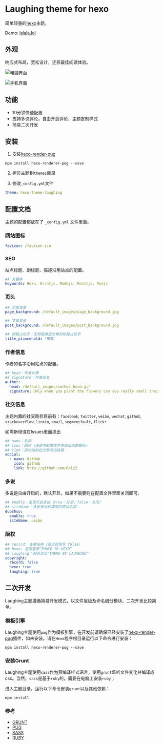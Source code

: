 # Laughing theme for hexo

简单轻量的[hexo](https://hexo.io)主题。

Demo: [lalala.lol](http://lalala.lol)

## 外观

响应式布局，宽松设计，还原最佳阅读体验。

![电脑界面](http://callfiles.ccwebsite.com/hexo-theme-laughing/pc_1200.jpg)

![手机界面](http://callfiles.ccwebsite.com/hexo-theme-laughing/phone_1200.jpg)

## 功能

 - 10分钟快速配置
 - 支持多说评论，自由开启评论，主题定制样式
 - 简易二次开发

## 安装

 1. 安装[hexo-render-pug](https://github.com/maxknee/hexo-render-pug)

 ``` shell
 npm install hexo-renderer-pug --save
 ```

 2. 拷贝主题到`themes`目录

 3. 修改`_config.yml`文件

  ``` yaml
  theme: hexo-theme-laughing
  ```

## 配置文档

主题的配置都放在了 `_config.yml` 文件里面。

### 网站图标

``` yaml
favicon: /favicon.ico
```

### SEO

站点标题、副标题、描述沿用站点的配置。

``` yaml
## 关键字
keywords: Hexo, Gruntjs, Nodejs, Reactjs, Vuejs
```

### 页头

``` yaml
## 页面背景
page_background: /default_images/page_background.jpg

## 文章背景
post_background: /default_images/post_background.jpg

## 标题占位字：无标题类型文章的标题占位字
title_plancehold: '随笔'
```

### 作者信息

作者的名字沿用站点的配置。

``` yaml
## head：作者头像
## signature：作者签名
author:
  head: /default_images/author_head.gif
  signature: Only when you plant the flowers can you really smell their fragrance.
```

### 社交信息

主题内置的社交图标目前有：`facebook`, `twitter`, `weibo`, `wechat`, `github`, `stackoverflow`, `linkin`, `email`, `segmentfault`, `flickr`

如需新增请在Issues里面提出

``` yaml
## name：名称
## icon：图标（请使用配置文件里面给出的图标）
## link：指向当前社交账号的链接
social:
  - name: GitHub
    icon: github
    link: http://github.com/BoizZ
```

### 多说

多说是自由开启的，默认开启，如果不需要则在配置文件里面关闭即可。

``` yaml
## enable：是否开启多说（true：开启，false：关闭）
## siteName：多说账号种填写的网站名称
duoshuo:
  enable: true
  siteName: ueibo
```

### 版权

``` yaml
## record: 备案名称（若无则填写 false）
## hexo: 是否显示“POWER BY HEXO”
## laughing：是否显示“THEME BY LAUGHING”
copyright:
  record: false
  hexo: true
  laughing: true
```

## 二次开发

Laughing主题遵循简易开发模式，以文件层级及命名细分模块，二次开发比较简单。

### 模板引擎

Laughing主题使用`pug`作为模板引擎，在开发前请确保已经安装了[hexo-render-pug](https://github.com/maxknee/hexo-render-pug)插件，如未安装，请在`Hexo`程序根目录运行以下命令进行安装：

```
npm install hexo-renderer-pug --save
```

### 安装Grunt

Laughing主题使用`sass`作为预编译样式语言，使用`grunt`监听文件变化并编译成css。当然，`sass`是基于`ruby`的，需要在电脑上安装`ruby`；

进入主题目录，运行以下命令安装`grunt`以及其他依赖：

```
npm install
```

### 参考

 - [GRUNT](http://gruntjs.com/)
 - [PUG](https://pugjs.org/api/getting-started.html)
 - [SASS](http://sass-lang.com/guide)
 - [RUBY](https://www.ruby-lang.org)

